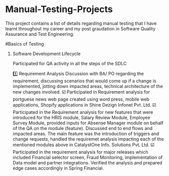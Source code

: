 # Manual-Testing-Projects

This project contains a list of details regarding manual testing that I have learnt throughout my career and my post graudation in Software Quality Assurance and Test Engineering.

#Basics of Testing

1. Software Development Lifecycle

   Participated for QA activity in all the steps of the SDLC
   
   1️⃣ Requirement Analysis
   Discussion with BA/ PO regarding the requirement, discussing scenarios that would come up if a change is implemented, jotting down impacted areas, technical architecture of the new     changes involved.
   ☑️ Participated in Requirement analysis for portguese news web page created using word press, mobile web applications, Shopify applications in Shine Dezign Infonet Pvt. Ltd.
   ☑️ Participated in the Requirement analysis for new features that were introduced for the HRIS module, Salary Review Module, Employee Survey Module, provided inputs for Absense Manager 
     module on behalf of the QA on the module (feature). Discussed end to end flows and impacted areas. The main feature was the introduction of triggers and change requests, handled the 
     requiremet analysis impacting each of the mentioned modules above in CatalystOne Info. Solutions Pvt. Ltd.
   ☑️ Participated in the requirement analysis for major releases which included Financial selector screen, Fraud Monitoring, implementation of Data model and partner integrations. Verified 
     the analysis and prepared edge cases accordingly in Spring Financial.
